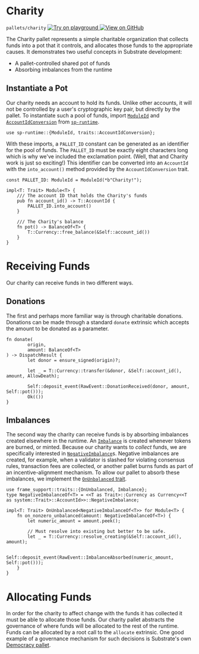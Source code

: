 # Charity

`pallets/charity`
<a target="_blank" href="https://playground.substrate.dev/?deploy=recipes&files=%2Fhome%2Fsubstrate%2Fworkspace%2Fpallets%2Fcharity%2Fsrc%2Flib.rs">
	<img src="https://img.shields.io/badge/Playground-Try%20it!-brightgreen?logo=Parity%20Substrate" alt ="Try on playground"/>
</a>
<a target="_blank" href="https://github.com/substrate-developer-hub/recipes/tree/master/pallets/charity/src/lib.rs">
	<img src="https://img.shields.io/badge/Github-View%20Code-brightgreen?logo=github" alt ="View on GitHub"/>
</a>

The Charity pallet represents a simple charitable organization that collects funds into a pot that
it controls, and allocates those funds to the appropriate causes. It demonstrates two useful
concepts in Substrate development:

-   A pallet-controlled shared pot of funds
-   Absorbing imbalances from the runtime

## Instantiate a Pot

Our charity needs an account to hold its funds. Unlike other accounts, it will not be controlled by
a user's cryptographic key pair, but directly by the pallet. To instantiate such a pool of funds,
import [`ModuleId`](https://substrate.dev/rustdocs/v2.0.0/sp_runtime/struct.ModuleId.html) and
[`AccountIdConversion`](https://substrate.dev/rustdocs/v2.0.0/sp_runtime/traits/trait.AccountIdConversion.html)
from [`sp-runtime`](https://substrate.dev/rustdocs/v2.0.0/sp_runtime/index.html).

```rust, ignore
use sp-runtime::{ModuleId, traits::AccountIdConversion};
```

With these imports, a `PALLET_ID` constant can be generated as an identifier for the pool of funds.
The `PALLET_ID` must be exactly eight characters long which is why we've included the exclamation
point. (Well, that and Charity work is just so exciting!) This identifier can be converted into an
`AccountId` with the `into_account()` method provided by the `AccountIdConversion` trait.

```rust, ignore
const PALLET_ID: ModuleId = ModuleId(*b"Charity!");

impl<T: Trait> Module<T> {
	/// The account ID that holds the Charity's funds
	pub fn account_id() -> T::AccountId {
		PALLET_ID.into_account()
	}

	/// The Charity's balance
	fn pot() -> BalanceOf<T> {
		T::Currency::free_balance(&Self::account_id())
	}
}
```

# Receiving Funds

Our charity can receive funds in two different ways.

## Donations

The first and perhaps more familiar way is through charitable donations. Donations can be made
through a standard `donate` extrinsic which accepts the amount to be donated as a parameter.

```rust, ignore
fn donate(
		origin,
		amount: BalanceOf<T>
) -> DispatchResult {
		let donor = ensure_signed(origin)?;

		let _ = T::Currency::transfer(&donor, &Self::account_id(), amount, AllowDeath);

		Self::deposit_event(RawEvent::DonationReceived(donor, amount, Self::pot()));
		Ok(())
}
```

## Imbalances

The second way the charity can receive funds is by absorbing imbalances created elsewhere in the
runtime. An [`Imbalance`](https://substrate.dev/rustdocs/v2.0.0/frame_support/traits/trait.Imbalance.html) is
created whenever tokens are burned, or minted. Because our charity wants to _collect_ funds, we are
specifically interested in
[`NegativeImbalance`](https://substrate.dev/rustdocs/v2.0.0/pallet_balances/struct.NegativeImbalance.html)s.
Negative imbalances are created, for example, when a validator is slashed for violating consensus
rules, transaction fees are collected, or another pallet burns funds as part of an
incentive-alignment mechanism. To allow our pallet to absorb these imbalances, we implement the
[`OnUnbalanced` trait](https://substrate.dev/rustdocs/v2.0.0/frame_support/traits/trait.OnUnbalanced.html).

```rust, ignore
use frame_support::traits::{OnUnbalanced, Imbalance};
type NegativeImbalanceOf<T> = <<T as Trait>::Currency as Currency<<T as system::Trait>::AccountId>>::NegativeImbalance;

impl<T: Trait> OnUnbalanced<NegativeImbalanceOf<T>> for Module<T> {
	fn on_nonzero_unbalanced(amount: NegativeImbalanceOf<T>) {
		let numeric_amount = amount.peek();

		// Must resolve into existing but better to be safe.
		let _ = T::Currency::resolve_creating(&Self::account_id(), amount);

		Self::deposit_event(RawEvent::ImbalanceAbsorbed(numeric_amount, Self::pot()));
	}
}
```

# Allocating Funds

In order for the charity to affect change with the funds it has collected it must be able to
allocate those funds. Our charity pallet abstracts the governance of where funds will be allocated
to the rest of the runtime. Funds can be allocated by a root call to the `allocate` extrinsic. One
good example of a governance mechanism for such decisions is Substrate's own
[Democracy pallet](https://substrate.dev/rustdocs/v2.0.0/pallet_democracy/index.html).
